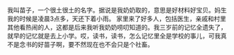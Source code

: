 我叫苗子，一个很土很土的名字。据说是我奶奶取的，意思是好材料好宝贝。妈生我的时候是凌晨3点多，天还下着小雨。 家里来了好多人，包括医生，亲戚和村里其他看热闹的人，这都是后来我听我奶奶唠叨知道的。我三岁前的记忆全遗失了，就早的记忆就是去上小学。哎，读书，读书，怎么记忆里全是学校的事儿，可我真不是念书的好苗子啊，要不然现在也不会只是个社畜。                                  
